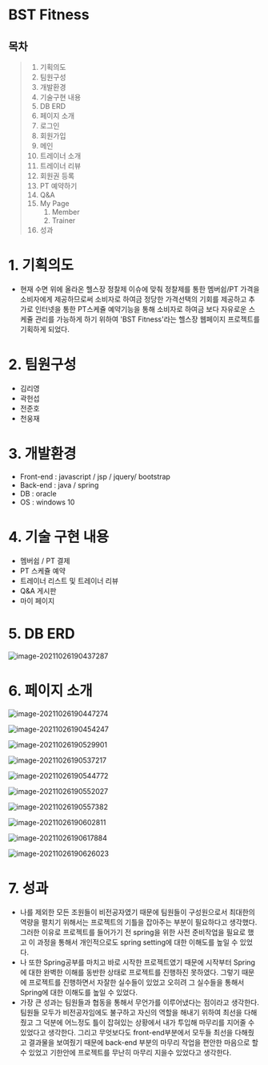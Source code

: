 # BST Fitness

## 목차
>1. 기획의도
>2. 팀원구성
>3. 개발환경
>4. 기술구현 내용
>5. DB ERD
>6. 페이지 소개
>   1. 로그인
>   2. 회원가입
>   3. 메인
>   4. 트레이너 소개
>   5. 트레이너 리뷰
>   6. 회원권 등록
>   7. PT 예약하기
>   8. Q&A
>   9. My Page
>      1. Member
>      2. Trainer
>7. 성과

# 1. 기획의도

* 현재 수면 위에 올라온 헬스장 정찰제 이슈에 맞춰 정찰제를 통한 멤버쉽/PT 가격을 소비자에게 제공하므로써 소비자로 하여금 정당한 가격선택의 기회를 제공하고 추가로 인터넷을 통한 PT스케쥴 예약기능을 통해 소비자로 하여금 보다 자유로운 스케쥴 관리를 가능하게 하기 위하여 'BST Fitness'라는 헬스장 웹페이지 프로젝트를 기획하게 되었다.

# 2. 팀원구성

* 김리영
* 곽헌섭
* 전준호
* 천웅재

# 3. 개발환경

* Front-end : javascript / jsp / jquery/ bootstrap
* Back-end : java / spring
* DB : oracle
* OS : windows 10

# 4. 기술 구현 내용

* 멤버쉽 / PT 결제
* PT 스케쥴 예약
* 트레이너 리스트 및 트레이너 리뷰
* Q&A 게시판
* 마이 페이지

# 5. DB ERD

![image-20211026190437287](README.assets/image-20211026190437287.png)



# 6. 페이지 소개

![image-20211026190447274](README.assets/image-20211026190447274.png)

![image-20211026190454247](README.assets/image-20211026190454247.png)

![image-20211026190529901](README.assets/image-20211026190529901.png)

![image-20211026190537217](README.assets/image-20211026190537217.png)

![image-20211026190544772](README.assets/image-20211026190544772.png)

![image-20211026190552027](README.assets/image-20211026190552027.png)

![image-20211026190557382](README.assets/image-20211026190557382.png)

![image-20211026190602811](README.assets/image-20211026190602811.png)

![image-20211026190617884](README.assets/image-20211026190617884.png)

![image-20211026190626023](README.assets/image-20211026190626023.png)

# 7. 성과

* 나를 제외한 모든 조원들이 비전공자였기 때문에 팀원들이 구성원으로서 최대한의 역량을 펼치기 위해서는 프로젝트의 기틀을 잡아주는 부분이 필요하다고 생각했다. 그러한 이유로 프로젝트를 들어가기 전 spring을 위한 사전 준비작업을 필요로 했고 이 과정을 통해서 개인적으로도 spring setting에 대한 이해도를 높일 수 있었다.
* 나 또한 Spring공부를 마치고 바로 시작한 프로젝트였기 때문에 시작부터 Spring에 대한 완벽한 이해를 동반한 상태로 프로젝트를 진행하진 못하였다. 그렇기 때문에 프로젝트를 진행하면서 자잘한 실수들이 있었고 오히려 그 실수들을 통해서 Spring에 대한 이해도를 높일 수 있었다.
* 가장 큰 성과는 팀원들과 협동을 통해서 무언가를 이루어냈다는 점이라고 생각한다. 팀원들 모두가 비전공자임에도 불구하고 자신의 역할을 해내기 위하여 최선을 다해줬고 그 덕분에 어느정도 틀이 잡혀있는 상황에서 내가 투입해 마무리를 지어줄 수 있었다고 생각한다. 그리고 무엇보다도 front-end부분에서 모두들 최선을 다해줬고 결과물을 보여줬기 때문에 back-end 부분의 마무리 작업을 편안한 마음으로 할 수 있었고 기한안에 프로젝트를 무난히 마무리 지을수 있었다고 생각한다.
